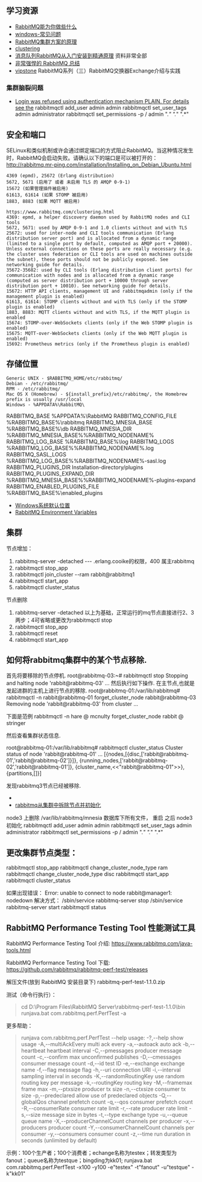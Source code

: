 
## 学习资源
- [RabbitMQ能为你做些什么](http://rabbitmq.mr-ping.com/description.html)
- [windows-常见问题](https://www.rabbitmq.com/windows-quirks.html)
- [RabbitMQ集群方案的原理](https://www.cnblogs.com/xishuai/p/rabbitmq-cluster.html)
- [clustering](https://www.rabbitmq.com/clustering.html)
- [消息队列RabbitMQ从入门安装到精通原理](https://www.jianshu.com/p/637192a049f1)  资料非常全部
- [非常强悍的 RabbitMQ 总结](https://www.jianshu.com/p/a1837c61d42f)
- [vipstone](https://www.cnblogs.com/vipstone/p/9295625.html) RabbitMQ系列（三）RabbitMQ交换器Exchange介绍与实践

### 集群脑裂问题
- [Login was refused using authentication mechanism PLAIN. For details see the](https://stackoverflow.com/questions/26811924/spring-amqp-rabbitmq-3-3-5-access-refused-login-was-refused-using-authentica)
rabbitmqctl add_user admin admin
 rabbitmqctl set_user_tags admin administrator
 rabbitmqctl set_permissions -p / admin ".*" ".*" ".*"



## 安全和端口

SELinux和类似机制或许会通过绑定端口的方式阻止RabbitMQ。当这种情况发生时，RabbitMQ会启动失败。请确认以下的端口是可以被打开的：http://rabbitmq.mr-ping.com/installation/Installing_on_Debian_Ubuntu.html

    4369 (epmd), 25672 (Erlang distribution)
    5672, 5671 (启用了 或者 未启用 TLS 的 AMQP 0-9-1)
    15672 (如果管理插件被启用)
    61613, 61614 (如果 STOMP 被启用)
    1883, 8883 (如果 MQTT 被启用)
    
    https://www.rabbitmq.com/clustering.html
    4369: epmd, a helper discovery daemon used by RabbitMQ nodes and CLI tools
    5672, 5671: used by AMQP 0-9-1 and 1.0 clients without and with TLS
    25672: used for inter-node and CLI tools communication (Erlang distribution server port) and is allocated from a dynamic range (limited to a single port by default, computed as AMQP port + 20000). Unless external connections on these ports are really necessary (e.g. the cluster uses federation or CLI tools are used on machines outside the subnet), these ports should not be publicly exposed. See networking guide for details.
    35672-35682: used by CLI tools (Erlang distribution client ports) for communication with nodes and is allocated from a dynamic range (computed as server distribution port + 10000 through server distribution port + 10010). See networking guide for details.
    15672: HTTP API clients, management UI and rabbitmqadmin (only if the management plugin is enabled)
    61613, 61614: STOMP clients without and with TLS (only if the STOMP plugin is enabled)
    1883, 8883: MQTT clients without and with TLS, if the MQTT plugin is enabled
    15674: STOMP-over-WebSockets clients (only if the Web STOMP plugin is enabled)
    15675: MQTT-over-WebSockets clients (only if the Web MQTT plugin is enabled)
    15692: Prometheus metrics (only if the Prometheus plugin is enabled)


## 存储位置
    Generic UNIX - $RABBITMQ_HOME/etc/rabbitmq/
    Debian - /etc/rabbitmq/
    RPM - /etc/rabbitmq/
    Mac OS X (Homebrew) - ${install_prefix}/etc/rabbitmq/, the Homebrew prefix is usually /usr/local
    Windows - %APPDATA%\RabbitMQ\
RABBITMQ_BASE	%APPDATA%\RabbitMQ
RABBITMQ_CONFIG_FILE	%RABBITMQ_BASE%\rabbitmq
RABBITMQ_MNESIA_BASE	%RABBITMQ_BASE%\db
RABBITMQ_MNESIA_DIR	%RABBITMQ_MNESIA_BASE%\%RABBITMQ_NODENAME%
RABBITMQ_LOG_BASE	%RABBITMQ_BASE%\log
RABBITMQ_LOGS	%RABBITMQ_LOG_BASE%\%RABBITMQ_NODENAME%.log
RABBITMQ_SASL_LOGS	%RABBITMQ_LOG_BASE%\%RABBITMQ_NODENAME%-sasl.log
RABBITMQ_PLUGINS_DIR	Installation-directory/plugins
RABBITMQ_PLUGINS_EXPAND_DIR	%RABBITMQ_MNESIA_BASE%\%RABBITMQ_NODENAME%-plugins-expand
RABBITMQ_ENABLED_PLUGINS_FILE	%RABBITMQ_BASE%\enabled_plugins

- [Windows系统默认位置](https://blog.csdn.net/u011973222/article/details/86614312)
- [RabbitMQ Environment Variables](http://previous.rabbitmq.com/v3_6_x/configure.html#means-of-configuration)
 ## 集群
 节点增加：
1. rabbitmq-server -detached   --- .erlang.cooike的权限，400 属主rabbitmq
2. rabbitmqctl stop_app
3. rabbitmqctl join_cluster --ram rabbit@rabbitmq1
4. rabbitmqctl start_app
5. rabbitmqctl  cluster_status

 

节点删除
1.  rabbitmq-server -detached
以上为基础，正常运行的mq节点直接进行2、3两步；4可省略或更改为rabbitmqctl stop
2. rabbitmqctl stop_app
3. rabbitmqctl reset 
4. rabbitmqctl start_app

 

## 如何将rabbitmq集群中的某个节点移除.
首先将要移除的节点停机.
root@rabbitmq-03:~# rabbitmqctl stop
Stopping and halting node 'rabbit@rabbitmq-03' ...
然后执行如下操作.
在主节点,也就是发起进群的主机上进行节点的移除.
root@rabbitmq-01:/var/lib/rabbitmq# rabbitmqctl  -n rabbit@rabbitmq-01 forget_cluster_node rabbit@rabbitmq-03
Removing node 'rabbit@rabbitmq-03' from cluster ...
 
下面是范例
rabbitmqctl -n hare @ mcnulty forget_cluster_node rabbit @ stringer
 
然后查看集群状态信息.
 
root@rabbitmq-01:/var/lib/rabbitmq# rabbitmqctl cluster_status
Cluster status of node 'rabbit@rabbitmq-01' ...
[{nodes,[{disc,['rabbit@rabbitmq-01','rabbit@rabbitmq-02']}]},
{running_nodes,['rabbit@rabbitmq-02','rabbit@rabbitmq-01']},
{cluster_name,<<"rabbit@rabbitmq-01">>},
{partitions,[]}]
 
发现rabbitmq3节点已经被移除.
- [](https://www.cnblogs.com/zhengchunyuan/p/11730832.html)
- [rabbitmq从集群中拆除节点并初始化](https://jpuyy.com/?p=8105)


node3 上删除 /var/lib/rabbitmq/mnesia 数据库下所有文件， 重启
之后 node3 初始化
rabbitmqctl add_user admin admin
rabbitmqctl set_user_tags admin administrator
rabbitmqctl set_permissions -p / admin ".*" ".*" ".*"


## 更改集群节点类型：
 rabbitmqctl stop_app
 rabbitmqctl change_cluster_node_type ram
 rabbitmqctl change_cluster_node_type disc
 rabbitmqctl start_app
 rabbitmqctl cluster_status

如果出现错误：
Error: unable to connect to node rabbit@manager1: nodedown
解决方式：
 /sbin/service rabbitmq-server stop
 /sbin/service rabbitmq-server start
 rabbitmqctl status



##  RabbitMQ Performance Testing Tool 性能测试工具
RabbitMQ Performance Testing Tool 介绍:
https://www.rabbitmq.com/java-tools.html


RabbitMQ Performance Testing Tool 下载:
https://github.com/rabbitmq/rabbitmq-perf-test/releases

解压文件(放到 RabbitMQ 安装目录下)
rabbitmq-perf-test-1.1.0.zip

测试（命令行执行）：
> cd D:\Program Files\RabbitMQ Server\rabbitmq-perf-test-1.1.0\bin
> runjava.bat com.rabbitmq.perf.PerfTest -a

更多帮助：
> runjava com.rabbitmq.perf.PerfTest --help
usage: <program>
 -?,--help                         show usage
 -A,--multiAckEvery <arg>          multi ack every
 -a,--autoack                      auto ack
 -b,--heartbeat <arg>              heartbeat interval
 -C,--pmessages <arg>              producer message count
 -c,--confirm <arg>                max unconfirmed publishes
 -D,--cmessages <arg>              consumer message count
 -d,--id <arg>                     test ID
 -e,--exchange <arg>               exchange name
 -f,--flag <arg>                   message flag
 -h,--uri <arg>                    connection URI
 -i,--interval <arg>               sampling interval in seconds
 -K,--randomRoutingKey             use random routing key per message
 -k,--routingKey <arg>             routing key
 -M,--framemax <arg>               frame max
 -m,--ptxsize <arg>                producer tx size
 -n,--ctxsize <arg>                consumer tx size
 -p,--predeclared                  allow use of predeclared objects
 -Q,--globalQos <arg>              channel prefetch count
 -q,--qos <arg>                    consumer prefetch count
 -R,--consumerRate <arg>           consumer rate limit
 -r,--rate <arg>                   producer rate limit
 -s,--size <arg>                   message size in bytes
 -t,--type <arg>                   exchange type
 -u,--queue <arg>                  queue name
 -X,--producerChannelCount <arg>   channels per producer
 -x,--producers <arg>              producer count
 -Y,--consumerChannelCount <arg>   channels per consumer
 -y,--consumers <arg>              consumer count
 -z,--time <arg>                   run duration in seconds (unlimited by default)

示例：100个生产者；100个消费者；echange名称为testex；转发类型为fanout；queue名称为testque；bingding为kk01;
runjava.bat com.rabbitmq.perf.PerfTest -x100 -y100 -e"testex" -t"fanout" -u"testque" -k"kk01"